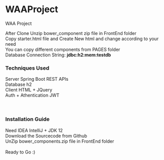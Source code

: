 # WAAProject
WAA Project

After Clone Unzip bower_component zip file in FrontEnd folder<br>
Copy starter.html file and Create New html and change according to your need<br>
You can copy different components from PAGES folder<br>
Database Connection String: <b>jdbc:h2:mem:testdb</b><br>


<h3>Techniques Used	</h3>
Server	Spring Boot REST APIs<br>
Database	h2<br>
Client	HTML + JQuery<br>
Auth + Athentication	JWT<br>
	<br>
	<br>
<h3>Installation Guide	</h3>
	
Need IDEA IntelliJ + JDK 12	<br>
Download the Sourcecode from Github	<br>
UnZip bower_components.zip file in FrontEnd folder	<br>
	<br>
Ready to Go :)	<br>
